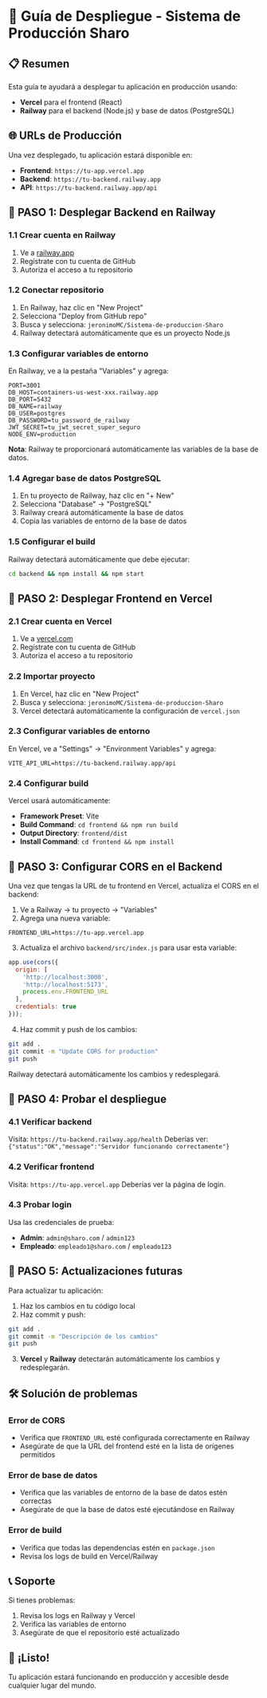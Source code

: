 # 🚀 Guía de Despliegue - Sistema de Producción Sharo

## 📋 Resumen

Esta guía te ayudará a desplegar tu aplicación en producción usando:
- **Vercel** para el frontend (React)
- **Railway** para el backend (Node.js) y base de datos (PostgreSQL)

## 🌐 URLs de Producción

Una vez desplegado, tu aplicación estará disponible en:
- **Frontend**: `https://tu-app.vercel.app`
- **Backend**: `https://tu-backend.railway.app`
- **API**: `https://tu-backend.railway.app/api`

## 🎯 PASO 1: Desplegar Backend en Railway

### 1.1 Crear cuenta en Railway
1. Ve a [railway.app](https://railway.app)
2. Regístrate con tu cuenta de GitHub
3. Autoriza el acceso a tu repositorio

### 1.2 Conectar repositorio
1. En Railway, haz clic en "New Project"
2. Selecciona "Deploy from GitHub repo"
3. Busca y selecciona: `jeronimoMC/Sistema-de-produccion-Sharo`
4. Railway detectará automáticamente que es un proyecto Node.js

### 1.3 Configurar variables de entorno
En Railway, ve a la pestaña "Variables" y agrega:

```env
PORT=3001
DB_HOST=containers-us-west-xxx.railway.app
DB_PORT=5432
DB_NAME=railway
DB_USER=postgres
DB_PASSWORD=tu_password_de_railway
JWT_SECRET=tu_jwt_secret_super_seguro
NODE_ENV=production
```

**Nota**: Railway te proporcionará automáticamente las variables de la base de datos.

### 1.4 Agregar base de datos PostgreSQL
1. En tu proyecto de Railway, haz clic en "+ New"
2. Selecciona "Database" → "PostgreSQL"
3. Railway creará automáticamente la base de datos
4. Copia las variables de entorno de la base de datos

### 1.5 Configurar el build
Railway detectará automáticamente que debe ejecutar:
```bash
cd backend && npm install && npm start
```

## 🎨 PASO 2: Desplegar Frontend en Vercel

### 2.1 Crear cuenta en Vercel
1. Ve a [vercel.com](https://vercel.com)
2. Regístrate con tu cuenta de GitHub
3. Autoriza el acceso a tu repositorio

### 2.2 Importar proyecto
1. En Vercel, haz clic en "New Project"
2. Busca y selecciona: `jeronimoMC/Sistema-de-produccion-Sharo`
3. Vercel detectará automáticamente la configuración de `vercel.json`

### 2.3 Configurar variables de entorno
En Vercel, ve a "Settings" → "Environment Variables" y agrega:

```env
VITE_API_URL=https://tu-backend.railway.app/api
```

### 2.4 Configurar build
Vercel usará automáticamente:
- **Framework Preset**: Vite
- **Build Command**: `cd frontend && npm run build`
- **Output Directory**: `frontend/dist`
- **Install Command**: `cd frontend && npm install`

## 🔧 PASO 3: Configurar CORS en el Backend

Una vez que tengas la URL de tu frontend en Vercel, actualiza el CORS en el backend:

1. Ve a Railway → tu proyecto → "Variables"
2. Agrega una nueva variable:
```env
FRONTEND_URL=https://tu-app.vercel.app
```

3. Actualiza el archivo `backend/src/index.js` para usar esta variable:
```javascript
app.use(cors({
  origin: [
    'http://localhost:3000',
    'http://localhost:5173',
    process.env.FRONTEND_URL
  ],
  credentials: true
}));
```

4. Haz commit y push de los cambios:
```bash
git add .
git commit -m "Update CORS for production"
git push
```

Railway detectará automáticamente los cambios y redesplegará.

## 🧪 PASO 4: Probar el despliegue

### 4.1 Verificar backend
Visita: `https://tu-backend.railway.app/health`
Deberías ver: `{"status":"OK","message":"Servidor funcionando correctamente"}`

### 4.2 Verificar frontend
Visita: `https://tu-app.vercel.app`
Deberías ver la página de login.

### 4.3 Probar login
Usa las credenciales de prueba:
- **Admin**: `admin@sharo.com` / `admin123`
- **Empleado**: `empleado1@sharo.com` / `empleado123`

## 🔄 PASO 5: Actualizaciones futuras

Para actualizar tu aplicación:

1. Haz los cambios en tu código local
2. Haz commit y push:
```bash
git add .
git commit -m "Descripción de los cambios"
git push
```

3. **Vercel** y **Railway** detectarán automáticamente los cambios y redesplegarán.

## 🛠️ Solución de problemas

### Error de CORS
- Verifica que `FRONTEND_URL` esté configurada correctamente en Railway
- Asegúrate de que la URL del frontend esté en la lista de orígenes permitidos

### Error de base de datos
- Verifica que las variables de entorno de la base de datos estén correctas
- Asegúrate de que la base de datos esté ejecutándose en Railway

### Error de build
- Verifica que todas las dependencias estén en `package.json`
- Revisa los logs de build en Vercel/Railway

## 📞 Soporte

Si tienes problemas:
1. Revisa los logs en Railway y Vercel
2. Verifica las variables de entorno
3. Asegúrate de que el repositorio esté actualizado

## 🎉 ¡Listo!

Tu aplicación estará funcionando en producción y accesible desde cualquier lugar del mundo.
